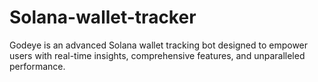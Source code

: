 # Solana-wallet-tracker
Godeye is an advanced Solana wallet tracking bot designed to empower users with real-time insights, comprehensive features, and unparalleled performance.
